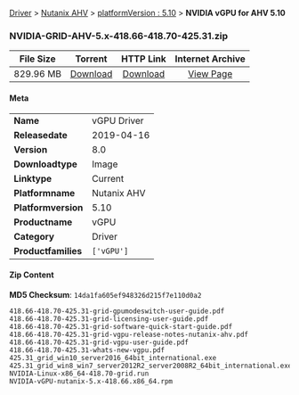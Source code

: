 
[Driver](/README.md)  >  [Nutanix AHV](/index/Driver/Nutanix_AHV.md)  >  [platformVersion : 5.10](/index/Driver/Nutanix_AHV/5.10.md)  >  **NVIDIA vGPU for AHV 5.10**


### NVIDIA-GRID-AHV-5.x-418.66-418.70-425.31.zip

| **File Size** | **Torrent**  | **HTTP Link** | **Internet Archive** |
|:-------------:|:------------:|:-------------:|:--------------------:|
| 829.96 MB |  [Download](https://archive.org/download/nvgpu_NVIDIA-GRID-AHV-5.x-418.66-418.70-425.31.zip_yuchb8pw/nvgpu_NVIDIA-GRID-AHV-5.x-418.66-418.70-425.31.zip_yuchb8pw_archive.torrent)       | [Download](https://archive.org/compress/nvgpu_NVIDIA-GRID-AHV-5.x-418.66-418.70-425.31.zip_yuchb8pw) | [View Page](https://archive.org/details/nvgpu_NVIDIA-GRID-AHV-5.x-418.66-418.70-425.31.zip_yuchb8pw)       |

#### Meta

<table>
<tr><td><strong>Name</strong></td><td>vGPU Driver</td></tr>
<tr><td><strong>Releasedate</strong></td><td>2019-04-16</td></tr>
<tr><td><strong>Version</strong></td><td>8.0</td></tr>
<tr><td><strong>Downloadtype</strong></td><td>Image</td></tr>
<tr><td><strong>Linktype</strong></td><td>Current</td></tr>
<tr><td><strong>Platformname</strong></td><td>Nutanix AHV</td></tr>
<tr><td><strong>Platformversion</strong></td><td>5.10</td></tr>
<tr><td><strong>Productname</strong></td><td>vGPU</td></tr>
<tr><td><strong>Category</strong></td><td>Driver</td></tr>
<tr><td><strong>Productfamilies</strong></td><td><code>['vGPU']</code></td></tr>
</table>

#### Zip Content

**MD5 Checksum**: `14da1fa605ef948326d215f7e110d0a2`

```text
418.66-418.70-425.31-grid-gpumodeswitch-user-guide.pdf
418.66-418.70-425.31-grid-licensing-user-guide.pdf
418.66-418.70-425.31-grid-software-quick-start-guide.pdf
418.66-418.70-425.31-grid-vgpu-release-notes-nutanix-ahv.pdf
418.66-418.70-425.31-grid-vgpu-user-guide.pdf
418.66-418.70-425.31-whats-new-vgpu.pdf
425.31_grid_win10_server2016_64bit_international.exe
425.31_grid_win8_win7_server2012R2_server2008R2_64bit_international.exe
NVIDIA-Linux-x86_64-418.70-grid.run
NVIDIA-vGPU-nutanix-5.x-418.66.x86_64.rpm
```